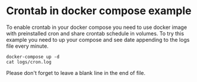 # Crontab in docker compose example

To enable crontab in your docker compose you need to use docker image with preinstalled cron and share crontab schedule in volumes.
To try this example you need to up your compose and see date appending to the logs file every minute. 

```shell
docker-compose up -d
cat logs/cron.log
```

Please don't forget to leave a blank line in the end of file.

